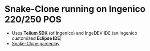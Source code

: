 # Snake-Clone running on Ingenico 220/250 POS
* Uses **Telium SDK** (of Ingenico) and IngeDEV IDE (an Ingenico customized **Eclipse IDE**)
* [Snake-Clone gameplay](https://drive.google.com/file/d/0Bx1xNeo1Pt1ucWl3N0hFZnhsdjQ/preview)
